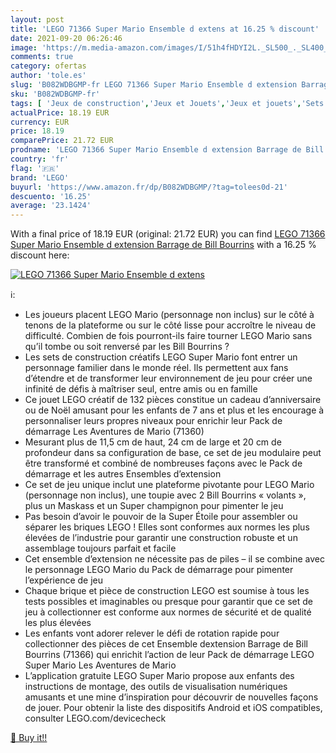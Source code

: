 ```yaml
---
layout: post
title: 'LEGO 71366 Super Mario Ensemble d extens at 16.25 % discount'
date: 2021-09-20 06:26:46
image: 'https://m.media-amazon.com/images/I/51h4fHDYI2L._SL500_._SL400_.jpg'
comments: true
category: ofertas
author: 'tole.es'
slug: 'B082WDBGMP-fr LEGO 71366 Super Mario Ensemble d extension Barrage de...'
sku: 'B082WDBGMP-fr'
tags: [ 'Jeux de construction','Jeux et Jouets','Jeux et jouets','Sets de jeux de construction','lego', ]
actualPrice: 18.19 EUR
currency: EUR
price: 18.19
comparePrice: 21.72 EUR
prodname: 'LEGO 71366 Super Mario Ensemble d extension Barrage de Bill Bourrins'
country: 'fr'
flag: '🇫🇷'
brand: 'LEGO'
buyurl: 'https://www.amazon.fr/dp/B082WDBGMP/?tag=tolees0d-21'
descuento: '16.25'
average: '23.1424'
---
```


With a final price of 18.19 EUR (original: 21.72 EUR) you can find [LEGO 71366 Super Mario Ensemble d extension Barrage de Bill Bourrins](https://www.amazon.fr/dp/B082WDBGMP/?tag=tolees0d-21) with a  16.25 % discount here:

[![LEGO 71366 Super Mario Ensemble d extens](https://m.media-amazon.com/images/I/51h4fHDYI2L._SL500_._SL400_.jpg)](https://www.amazon.fr/dp/B082WDBGMP/?tag=tolees0d-21)

ℹ️:

- Les joueurs placent LEGO Mario (personnage non inclus) sur le côté à tenons de la plateforme ou sur le côté lisse pour accroître le niveau de difficulté. Combien de fois pourront-ils faire tourner LEGO Mario sans qu’il tombe ou soit renversé par les Bill Bourrins ?
- Les sets de construction créatifs LEGO Super Mario font entrer un personnage familier dans le monde réel. Ils permettent aux fans d’étendre et de transformer leur environnement de jeu pour créer une infinité de défis à maîtriser seul, entre amis ou en famille
- Ce jouet LEGO créatif de 132 pièces constitue un cadeau d’anniversaire ou de Noël amusant pour les enfants de 7 ans et plus et les encourage à personnaliser leurs propres niveaux pour enrichir leur Pack de démarrage Les Aventures de Mario (71360)
- Mesurant plus de 11,5 cm de haut, 24 cm de large et 20 cm de profondeur dans sa configuration de base, ce set de jeu modulaire peut être transformé et combiné de nombreuses façons avec le Pack de démarrage et les autres Ensembles d’extension
- Ce set de jeu unique inclut une plateforme pivotante pour LEGO Mario (personnage non inclus), une toupie avec 2 Bill Bourrins « volants », plus un Maskass et un Super champignon pour pimenter le jeu
- Pas besoin d’avoir le pouvoir de la Super Étoile pour assembler ou séparer les briques LEGO ! Elles sont conformes aux normes les plus élevées de l’industrie pour garantir une construction robuste et un assemblage toujours parfait et facile
- Cet ensemble d’extension ne nécessite pas de piles – il se combine avec le personnage LEGO Mario du Pack de démarrage pour pimenter l’expérience de jeu
- Chaque brique et pièce de construction LEGO est soumise à tous les tests possibles et imaginables ou presque pour garantir que ce set de jeu à collectionner est conforme aux normes de sécurité et de qualité les plus élevées
- Les enfants vont adorer relever le défi de rotation rapide pour collectionner des pièces de cet Ensemble dextension Barrage de Bill Bourrins (71366) qui enrichit l’action de leur Pack de démarrage LEGO Super Mario Les Aventures de Mario
- L’application gratuite LEGO Super Mario propose aux enfants des instructions de montage, des outils de visualisation numériques amusants et une mine d’inspiration pour découvrir de nouvelles façons de jouer. Pour obtenir la liste des dispositifs Android et iOS compatibles, consulter LEGO.com/devicecheck

[🛒 Buy it!!](https://www.amazon.fr/dp/B082WDBGMP/?tag=tolees0d-21)
